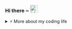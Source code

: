 ### Hi there ~ <img src="https://user-images.githubusercontent.com/1303154/88677602-1635ba80-d120-11ea-84d8-d263ba5fc3c0.gif" width="24px" alt="hi">


<details>
<summary>⚡️ More about my coding life</summary>
<br />

![Top Langs](https://github-readme-stats.vercel.app/api/top-langs/?username=andres2202&layout=compact&hide=css,html)

![Zheeeng's github stats](https://github-readme-stats.vercel.app/api?username=andres2202&count_private=true&show_icons=true&theme=onedark)

</details>
